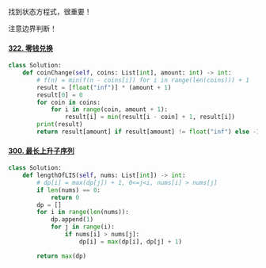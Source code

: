 找到状态方程式，很重要！

注意边界判断！

#### [322. 零钱兑换](https://leetcode-cn.com/problems/coin-change/)

```python
class Solution:
    def coinChange(self, coins: List[int], amount: int) -> int:
        # f(n) = min(f(n - coins[i]) for i in range(len(coins))) + 1
        result = [float("inf")] * (amount + 1)
        result[0] = 0
        for coin in coins:
            for i in range(coin, amount + 1):
                result[i] = min(result[i - coin] + 1, result[i])
        print(result)
        return result[amount] if result[amount] != float("inf") else -1
```

#### [300. 最长上升子序列](https://leetcode-cn.com/problems/longest-increasing-subsequence/)

```python
class Solution:
    def lengthOfLIS(self, nums: List[int]) -> int:
        # dp[i] = max(dp[j]) + 1, 0<=j<i, nums[i] > nums[j]
        if len(nums) == 0:
            return 0
        dp = []
        for i in range(len(nums)):
            dp.append(1)
            for j in range(i):
                if nums[i] > nums[j]:
                    dp[i] = max(dp[i], dp[j] + 1)

        return max(dp)
```

